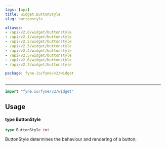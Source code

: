 ```yaml
---
tags: [api]
title: widget.ButtonStyle
slug: buttonstyle

aliases:
- /api/v2.0/widget/buttonstyle
- /api/v2.1/widget/buttonstyle
- /api/v2.2/widget/buttonstyle
- /api/v2.3/widget/buttonstyle
- /api/v2.4/widget/buttonstyle
- /api/v2.5/widget/buttonstyle
- /api/v2.6/widget/buttonstyle
- /api/v2.7/widget/buttonstyle

package: fyne.io/fyne/v2/widget
---
```



---
```go
import "fyne.io/fyne/v2/widget"
```

## Usage

#### type ButtonStyle

```go
type ButtonStyle int
```

ButtonStyle determines the behaviour and rendering of a button.
